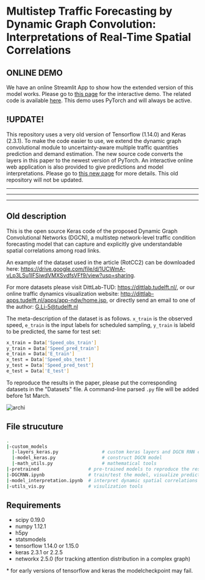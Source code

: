 # Multistep Traffic Forecasting by Dynamic Graph Convolution: Interpretations of Real-Time Spatial Correlations

## ONLINE DEMO

We have an online Streamlit App to show how the extended version of this model works. Please go to [this page](https://nltrafficpredictiondemo-ekpqd7e8sdue92ewyttuuw.streamlit.app/) for the interactive demo. The related code is available [here](https://github.com/RomainLITUD/NL_Traffic_Prediction_Demo). This demo uses PyTorch and will always be active. 

## !UPDATE!
This repository uses a very old version of Tensorflow (1.14.0) and Keras (2.3.1). To make the code easier to use, we extend the dynamic graph convolutional module to uncertainty-aware multiple traffic quantities prediction and demand estimation. The new source code converts the layers in this paper to the newest version of PyTorch. An interactive online web application is also provided to give predictions and model interpretations. Please go to [this new page](https://github.com/RomainLITUD/uncertainty-aware-traffic-speed-flow-demand-prediction) for more details. This old repository will not be updated.

-------------------------------------------------
-------------------------------------------------
-------------------------------------------------

## Old description

This is the open source Keras code of the proposed Dynamic Graph Convolutional Networks (DGCN), a multistep network-level traffic condition forecasting model that can capture and explicitly give understandable spatial correlations among road links.

An example of the dataset used in the article (RotCC2) can be downloaded here: https://drive.google.com/file/d/1UCWmA-vLp3LSu1IFSiwdVMXSvdfsVFf9/view?usp=sharing. 

For more datasets please visit DittLab-TUD: https://dittlab.tudelft.nl/, or our online traffic dynamics visualization website: http://dittlab-apps.tudelft.nl/apps/app-ndw/home.jsp, or directly send an email to one of the author:  G.Li-5@tudelft.nl

The meta-description of the dataset is as follows. `x_train` is the observed speed, `e_train` is the input labels for scheduled sampling, `y_train` is labeld to be predicted, the same for test set:
```bash
x_train = Data['Speed_obs_train']
y_train = Data['Speed_pred_train']
e_train = Data['E_train']
x_test = Data['Speed_obs_test']
y_test = Data['Speed_pred_test']
e_test = Data['E_test']
```

To reproduce the results in the paper, please put the corresponding datasets in the "Datasets" file. A command-line parsed `.py` file will be added before 1st March.

![archi](https://user-images.githubusercontent.com/48381256/98677777-cd67e180-235d-11eb-9fd6-4aaaefc790f1.PNG)


## File strucuture
```bash
.
|-custom_models
  |-layers_keras.py                # custom keras layers and DGCN RNN cell
  |-model_keras.py                 # construct DGCN model
  |-math_utils.py                  # mathematical tools
|-pretrained                  # pre-trained models to reproduce the results in the paper
|-DGCRNN.ipynb                # train/test the model, visualize predictions
|-model_interpretation.ipynb  # interpret dynamic spatial correlations
|-utils_vis.py                # visulization tools
```

## Requirements
* scipy 0.19.0
* numpy 1.12.1
* h5py
* statsmodels
* tensorflow 1.14.0 or 1.15.0
* keras 2.3.1 or 2.2.5
* networkx 2.5.0 (for tracking attention distribution in a complex graph)

\* for early versions of tensorflow and keras the modelcheckpoint may fail.

